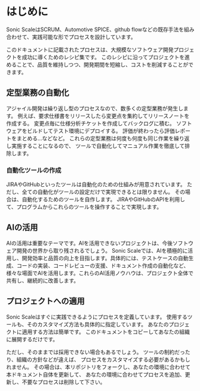 # はじめに

Sonic ScaleはSCRUM、Automotive SPICE、github flowなどの既存手法を組み合わせて、実践可能な形でプロセスを設計しています。

このドキュメントに記載されたプロセスは、大規模なソフトウェア開発プロジェクトを成功に導くためのレシピ集です。
このレシピに沿ってプロジェクトを進めることで、品質を維持しつつ、開発期間を短縮し、コストを削減することができます。

## 定型業務の自動化

アジャイル開発は繰り返し型のプロセスなので、数多くの定型業務が発生します。
例えば、要求仕様書をリリースしたら変更点を集約してリリースノートを作成する。
変更点毎に仕様分析チケットを作成してバックログに積む。
ソフトウェアをビルドしてテスト環境にデプロイする。
評価が終わったら評価レポートをまとめる...などなど。
これらの定型業務は何度も何度も同じ作業を繰り返し実施することになるので、
ツールで自動化してマニュアル作業を徹底して排除します。

### 自動化ツールの作成

JIRAやGitHubといったツールは自動化のための仕組みが用意されています。
ただし、全ての自動化がツールの設定だけで実現できるとは限りません。
その場合は、自動化するためのツールを自作します。
JIRAやGitHubのAPIを利用して、プログラムからこれらのツールを操作することで実現します。

## AIの活用

AIの活用は重要なテーマです。AIを活用できないプロジェクトは、今後ソフトウェア開発の世界から取り残されるでしょう。
Sonic Scaleでは、AIを積極的に活用し、開発効率と品質の向上を目指します。具体的には、テストケースの自動生成、コードの実装、コードレビューの支援、ドキュメント作成の自動化など、様々な場面でAIを活用します。これらのAI活用ノウハウは、プロジェクト全体で共有し、継続的に改善します。

## プロジェクトへの適用

Sonic Scaleはすぐに実践できるようにプロセスを定義しています。
使用するツールも、そのカスタマイズ方法も具体的に指定しています。
あなたのプロジェクトに適用する方法は簡単です。
このドキュメントをコピーしてあなたの組織に展開するだけです。

ただし、そのままでは採用できない場合もあるでしょう。
ツールの制約だったり、組織の方針などが違えば、
プロセスをカスタマイズする必要があるかもしれません。
その場合は、本リポジトリをフォークし、あなたの環境に合わせて本ドキュメント自体を更新して、
あなたの環境に合わせてプロセスを追加、更新し、不要なプロセスは削除して下さい。